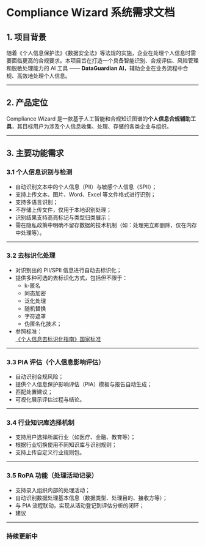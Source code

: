 # Compliance Wizard 系统需求文档

## 1. 项目背景

随着《个人信息保护法》《数据安全法》等法规的实施，企业在处理个人信息时需要面临更高的合规要求。本项目旨在打造一个具备智能识别、合规评估、风险管理和脱敏处理能力的 AI 工具 —— **DataGuardian AI**，辅助企业在业务流程中合规、高效地处理个人信息。

---

## 2. 产品定位

Compliance Wizard 是一款基于人工智能和合规知识图谱的**个人信息合规辅助工具**，其目标用户为涉及个人信息收集、处理、存储的各类企业与组织。

---

## 3. 主要功能需求

### 3.1 个人信息识别与检测

- 自动识别文本中的个人信息（PII）与敏感个人信息（SPII）；
- 支持上传文本、图片、Word、Excel 等文件格式进行识别；
- 支持多语言识别；
- 不存储上传文件，仅用于本地识别处理；
- 识别结果支持高亮标记与类型归类展示；
- 需在隐私政策中明确不留存数据的技术机制（如：处理完立即删除，仅在内存中处理等）。

---

### 3.2 去标识化处理

- 对识别出的 PII/SPII 信息进行自动去标识化；
- 提供多种可选的去标识化方式，包括但不限于：
  - k-匿名
  - 同态加密
  - 泛化处理
  - 随机替换
  - 字符遮罩
  - 伪匿名化技术；
- 参照标准：  
  [《个人信息去标识化指南》国家标准](https://xxhc.shengda.edu.cn/__local/D/5C/F7/31E99B1C46969CE6B2E44B80061_46A06C8B_EB3A1.pdf)

---

### 3.3 PIA 评估（个人信息影响评估）

- 自动识别合规风险；
- 提供个人信息保护影响评估（PIA）模板与报告自动生成；
- 匹配处置建议；
- 可视化展示评估过程与结论。

---

### 3.4 行业知识库选择机制

- 支持用户选择所属行业（如医疗、金融、教育等）；
- 根据行业切换使用不同知识库与识别规则；
- 支持上传自定义行业规则包。

---

### 3.5 RoPA 功能（处理活动记录）

- 支持录入组织内部的处理活动；
- 自动识别数据处理基本信息（数据类型、处理目的、接收方等）；
- 与 PIA 流程联动，实现从活动登记到评估分析的闭环；
- 建议

---
### 持续更新中
